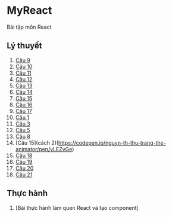 # MyReact
Bài tập môn React
## Lý thuyết
1. [Câu 9](https://codepen.io/nguyn-th-thu-trang-the-animator/pen/ExRymOL)
2. [Câu 10](https://codepen.io/nguyn-th-thu-trang-the-animator/pen/yLEMwaL)
3. [Câu 11](https://codepen.io/nguyn-th-thu-trang-the-animator/pen/qBKrwdy)
4. [Câu 12](https://codepen.io/nguyn-th-thu-trang-the-animator/pen/JjZWVGB)
5. [Câu 13](https://codepen.io/nguyn-th-thu-trang-the-animator/pen/oNyZOBJ)
6. [Câu 14](https://codepen.io/nguyn-th-thu-trang-the-animator/pen/dyKvLNa)
7. [Câu 15](https://codepen.io/nguyn-th-thu-trang-the-animator/pen/mdKLYYp)
8. [Câu 16](https://codepen.io/nguyn-th-thu-trang-the-animator/pen/zYaPypv)
9. [Câu 17](https://codepen.io/nguyn-th-thu-trang-the-animator/pen/PoaOXdB)
10. [Câu 1](https://codepen.io/nguyn-th-thu-trang-the-animator/pen/ExRZqEr)
11. [Câu 3](https://codepen.io/nguyn-th-thu-trang-the-animator/pen/YzvZBNW)
12. [Câu 5](https://codepen.io/nguyn-th-thu-trang-the-animator/pen/ExRbGoP)
13. [Câu 8](https://codepen.io/nguyn-th-thu-trang-the-animator/pen/poKGqJa)
14. [Câu 15](cách 2)(https://codepen.io/nguyn-th-thu-trang-the-animator/pen/yLEZvGe)
15. [Câu 18](https://codepen.io/nguyn-th-thu-trang-the-animator/pen/XWYMQJz)
16. [Câu 19](https://codepen.io/nguyn-th-thu-trang-the-animator/pen/rNKybaG)
17. [Câu 20](https://codepen.io/nguyn-th-thu-trang-the-animator/pen/bGKqZVO)
18. [Câu 21](https://codepen.io/nguyn-th-thu-trang-the-animator/pen/dyKvaOG)
## Thực hành
1. [Bài thực hành làm quen React và tạo component]
